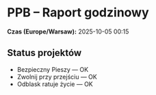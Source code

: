# PPB – Raport godzinowy
**Czas (Europe/Warsaw):** 2025-10-05 00:15

## Status projektów
- Bezpieczny Pieszy — OK
- Zwolnij przy przejściu — OK
- Odblask ratuje życie — OK

